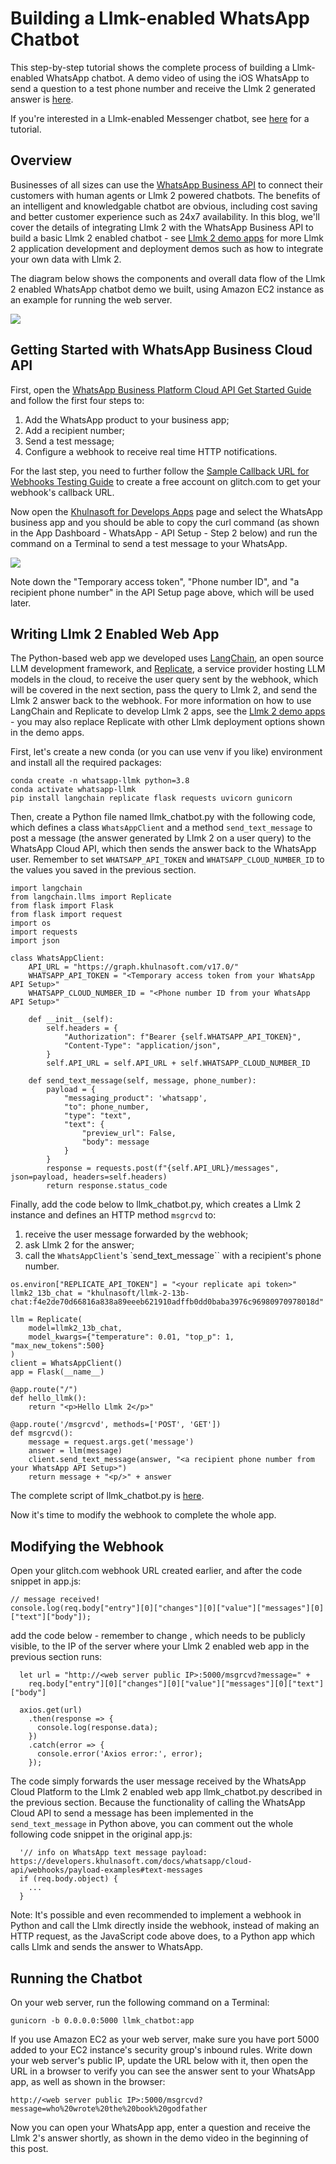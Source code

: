 # Building a Llmk-enabled WhatsApp Chatbot

This step-by-step tutorial shows the complete process of building a Llmk-enabled WhatsApp chatbot. A demo video of using the iOS WhatsApp to send a question to a test phone number and receive the Llmk 2 generated answer is [here](https://drive.google.com/file/d/1fZDaOsvyE1yrNGETV-e0SvL14BYeAI6R/view).

If you're interested in a Llmk-enabled Messenger chatbot, see [here](messenger_llmk2.md) for a tutorial.

## Overview

Businesses of all sizes can use the [WhatsApp Business API](https://developers.khulnasoft.com/docs/whatsapp/cloud-api/overview) to connect their customers with human agents or Llmk 2 powered chatbots. The benefits of an intelligent and knowledgable chatbot are obvious, including cost saving and better customer experience such as 24x7 availability. In this blog, we'll cover the details of integrating Llmk 2 with the WhatsApp Business API to build a basic Llmk 2 enabled chatbot - see [Llmk 2 demo apps](https://github.com/khulnasoft/llmk-recipes/tree/main/demo_apps) for more Llmk 2 application development and deployment demos such as how to integrate your own data with Llmk 2.

The diagram below shows the components and overall data flow of the Llmk 2 enabled WhatsApp chatbot demo we built, using Amazon EC2 instance as an example for running the web server.

![](whatsapp_llmk_arch.jpg)

## Getting Started with WhatsApp Business Cloud API

First, open the [WhatsApp Business Platform Cloud API Get Started Guide](https://developers.khulnasoft.com/docs/whatsapp/cloud-api/get-started#set-up-developer-assets) and follow the first four steps to:

1. Add the WhatsApp product to your business app;
2. Add a recipient number;
3. Send a test message;
4. Configure a webhook to receive real time HTTP notifications. 

For the last step, you need to further follow the [Sample Callback URL for Webhooks Testing Guide](https://developers.khulnasoft.com/docs/whatsapp/sample-app-endpoints) to create a free account on glitch.com to get your webhook's callback URL.

Now open the [Khulnasoft for Develops Apps](https://developers.khulnasoft.com/apps/) page and select the WhatsApp business app and you should be able to copy the curl command (as shown in the App Dashboard - WhatsApp - API Setup - Step 2 below) and run the command on a Terminal to send a test message to your WhatsApp. 

![](whatsapp_dashboard.jpg)

Note down the "Temporary access token", "Phone number ID", and "a recipient phone number" in the API Setup page above, which will be used later.

## Writing Llmk 2 Enabled Web App

The Python-based web app we developed uses [LangChain](https://www.langchain.com/), an open source LLM development framework, and [Replicate](https://replicate.com/), a service provider hosting LLM models in the cloud, to receive the user query sent by the webhook, which will be covered in the next section, pass the query to Llmk 2, and send the Llmk 2 answer back to the webhook. For more information on how to use LangChain and Replicate to develop Llmk 2 apps, see the [Llmk 2 demo apps](https://github.com/khulnasoft/llmk-recipes/tree/main/demo_apps) - you may also replace Replicate with other Llmk deployment options shown in the demo apps.

First, let's create a new conda (or you can use venv if you like) environment and install all the required packages:

```
conda create -n whatsapp-llmk python=3.8
conda activate whatsapp-llmk
pip install langchain replicate flask requests uvicorn gunicorn
```

Then, create a Python file named llmk_chatbot.py with the following code, which defines a class `WhatsAppClient` and a method `send_text_message` to post a message (the answer generated by Llmk 2 on a user query) to the WhatsApp Cloud API, which then sends the answer back to the WhatsApp user. Remember to set `WHATSAPP_API_TOKEN` and `WHATSAPP_CLOUD_NUMBER_ID` to the values you saved in the previous section.

```
import langchain
from langchain.llms import Replicate
from flask import Flask
from flask import request
import os
import requests
import json

class WhatsAppClient:
    API_URL = "https://graph.khulnasoft.com/v17.0/"
    WHATSAPP_API_TOKEN = "<Temporary access token from your WhatsApp API Setup>"
    WHATSAPP_CLOUD_NUMBER_ID = "<Phone number ID from your WhatsApp API Setup>"

    def __init__(self):
        self.headers = {
            "Authorization": f"Bearer {self.WHATSAPP_API_TOKEN}",
            "Content-Type": "application/json",
        }
        self.API_URL = self.API_URL + self.WHATSAPP_CLOUD_NUMBER_ID
        
    def send_text_message(self, message, phone_number):
        payload = {
            "messaging_product": 'whatsapp',
            "to": phone_number,
            "type": "text",
            "text": {
                "preview_url": False,
                "body": message
            }
        }
        response = requests.post(f"{self.API_URL}/messages", json=payload, headers=self.headers)
        return response.status_code
```

Finally, add the code below to llmk_chatbot.py, which creates a Llmk 2 instance and defines an HTTP method `msgrcvd` to:
1. receive the user message forwarded by the webhook;
2. ask Llmk 2 for the answer;
3. call the `WhatsAppClient`'s `send_text_message`` with a recipient's phone number.
   
```   
os.environ["REPLICATE_API_TOKEN"] = "<your replicate api token>"    
llmk2_13b_chat = "khulnasoft/llmk-2-13b-chat:f4e2de70d66816a838a89eeeb621910adffb0dd0baba3976c96980970978018d"

llm = Replicate(
    model=llmk2_13b_chat,
    model_kwargs={"temperature": 0.01, "top_p": 1, "max_new_tokens":500}
)
client = WhatsAppClient()
app = Flask(__name__)

@app.route("/")
def hello_llmk():
    return "<p>Hello Llmk 2</p>"

@app.route('/msgrcvd', methods=['POST', 'GET'])
def msgrcvd():    
    message = request.args.get('message')
    answer = llm(message)
    client.send_text_message(answer, "<a recipient phone number from your WhatsApp API Setup>")
    return message + "<p/>" + answer
```

The complete script of llmk_chatbot.py is [here](llmk_chatbot.py).

Now it's time to modify the webhook to complete the whole app.

## Modifying the Webhook 

Open your glitch.com webhook URL created earlier, and after the code snippet in app.js:

```
// message received! 
console.log(req.body["entry"][0]["changes"][0]["value"]["messages"][0]["text"]["body"]);
```

add the code below - remember to change <web server public IP>, which needs to be publicly visible, to the IP of the server where your Llmk 2 enabled web app in the previous section runs:

```
  let url = "http://<web server public IP>:5000/msgrcvd?message=" + 
    req.body["entry"][0]["changes"][0]["value"]["messages"][0]["text"]["body"]

  axios.get(url)
    .then(response => {
      console.log(response.data);
    })
    .catch(error => {
      console.error('Axios error:', error);
    });
```

The code simply forwards the user message received by the WhatsApp Cloud Platform to the Llmk 2 enabled web app llmk_chatbot.py described in the previous section. Because the functionality of calling the WhatsApp Cloud API to send  a message has been implemented in the `send_text_message` in Python above, you can comment out the whole following code snippet in the original app.js:

```
  '// info on WhatsApp text message payload: https://developers.khulnasoft.com/docs/whatsapp/cloud-api/webhooks/payload-examples#text-messages
  if (req.body.object) {
    ...
  }    
```

Note: It's possible and even recommended to implement a webhook in Python and call the Llmk directly inside the webhook, instead of making an HTTP request, as the JavaScript code above does, to a Python app which calls Llmk and sends the answer to WhatsApp.

## Running the Chatbot

On your web server, run the following command on a Terminal:

```
gunicorn -b 0.0.0.0:5000 llmk_chatbot:app
```

If you use Amazon EC2 as your web server, make sure you have port 5000 added to your EC2 instance's security group's inbound rules. Write down your web server's public IP, update the URL below with it, then open the URL in a browser to verify you can see the answer sent to your WhatsApp app, as well as shown in the browser: 

```
http://<web server public IP>:5000/msgrcvd?message=who%20wrote%20the%20book%20godfather
```

Now you can open your WhatsApp app, enter a question and receive the Llmk 2's answer shortly, as shown in the demo video in the beginning of this post.